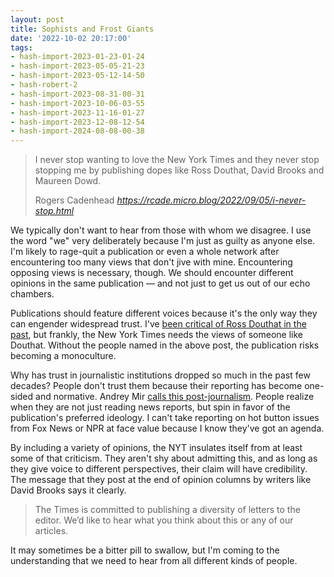 ```yaml
---
layout: post
title: Sophists and Frost Giants
date: '2022-10-02 20:17:00'
tags:
- hash-import-2023-01-23-01-24
- hash-import-2023-05-05-21-23
- hash-import-2023-05-12-14-50
- hash-robert-2
- hash-import-2023-08-31-00-31
- hash-import-2023-10-06-03-55
- hash-import-2023-11-16-01-27
- hash-import-2023-12-08-12-54
- hash-import-2024-08-08-00-38
---
```


> I never stop wanting to love the New York Times and they never stop stopping me by publishing dopes like Ross Douthat, David Brooks and Maureen Dowd.
> 
> <footer>Rogers Cadenhead <cite><a href="https://rcade.micro.blog/2022/09/05/i-never-stop.html" class="u-in-reply-to">https://rcade.micro.blog/2022/09/05/i-never-stop.html</a></cite></footer>

<script src="https://micro.blog/quoteback.js"></script><!--kg-card-end: html-->

We typically don't want to hear from those with whom we disagree. I use the word "we" very deliberately because I'm just as guilty as anyone else. I'm likely to rage-quit a publication or even a whole network after encountering too many views that don't jive with mine. Encountering opposing views is necessary, though. We should encounter different opinions in the same publication — and not just to get us out of our echo chambers.

Publications should feature different voices because it's the only way they can engender widespread trust. I've [been critical of Ross Douthat in the past](https://frostedechoes.com/2019/04/19/doctrine-and-grace.html), but frankly, the New York Times needs the views of someone like Douthat. Without the people named in the above post, the publication risks becoming a monoculture.

Why has trust in journalistic institutions dropped so much in the past few decades? People don't trust them because their reporting has become one-sided and normative. Andrey Mir [calls this post-journalism](https://frostedechoes.com/2022/06/07/breaking-news.html). People realize when they are not just reading news reports, but spin in favor of the publication's preferred ideology. I can't take reporting on hot button issues from Fox News or NPR at face value because I know they've got an agenda.

By including a variety of opinions, the NYT insulates itself from at least some of that criticism. They aren't shy about admitting this, and as long as they give voice to different perspectives, their claim will have credibility. The message that they post at the end of opinion columns by writers like David Brooks says it clearly.

> The Times is committed to publishing a diversity of letters to the editor. We’d like to hear what you think about this or any of our articles.

It may sometimes be a bitter pill to swallow, but I'm coming to the understanding that we need to hear from all different kinds of people.

